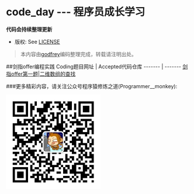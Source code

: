 # code_day --- 程序员成长学习

**代码会持续整理更新**
* 版权:  See [LICENSE](https://github.com/gaobaoru/code_day/blob/master/LICENSE)

> 本内容由[godfrey](https://github.com/gaobaoru/code_day)编码整理完成，转载请注明出处。

##剑指offer编程实践
Coding题目网址 | Accepted代码仓库
------- | -------
[剑指offer第一题](https://www.nowcoder.com/practice/abc3fe2ce8e146608e868a70efebf62e?tpId=13&tqId=11154&tPage=1&rp=1&ru=/ta/coding-interviews&qru=/ta/coding-interviews/question-ranking)|[二维数组的查找](https://github.com/gaobaoru/code_day/blob/master/jianzhi-offer/%E5%89%911-%E4%BA%8C%E7%BB%B4%E6%95%B0%E7%BB%84%E4%B8%AD%E7%9A%84%E6%9F%A5%E6%89%BE.txt)

###更多精彩内容，请关注公众号程序猿修炼之道(Programmer__monkey):

![image](https://github.com/gaobaoru/code_day/blob/master/image/Programmer__monkey.jpg)
